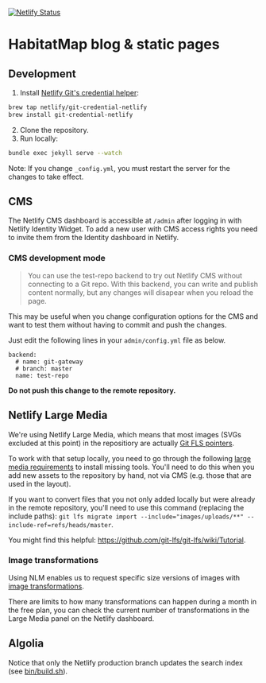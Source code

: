 [![Netlify Status](https://api.netlify.com/api/v1/badges/fdecfe4b-48cc-482e-b55e-1718b3f26da7/deploy-status)](https://app.netlify.com/sites/habitatmap/deploys)

# HabitatMap blog & static pages 

## Development

1. Install [Netlify Git's credential helper](https://github.com/netlify/netlify-credential-helper):
```bash
brew tap netlify/git-credential-netlify
brew install git-credential-netlify
```
2. Clone the repository.
3. Run locally:
```bash
bundle exec jekyll serve --watch
```

Note: If you change `_config.yml`, you must restart the server for the changes to take effect.

## CMS

The Netlify CMS dashboard is accessible at `/admin` after logging in with Netlify Identity Widget. To add a new user with CMS access rights you need to invite them from the Identity dashboard in Netlify.

### CMS development mode

> You can use the test-repo backend to try out Netlify CMS without connecting to a Git repo. With this backend, you can write and publish content normally, but any changes will disapear when you reload the page.

This may be useful when you change configuration options for the CMS and want to test them without having to commit and push the changes.

Just edit the following lines in your `admin/config.yml` file as below.

```
backend:
  # name: git-gateway
  # branch: master
  name: test-repo
```

**Do not push this change to the remote repository.**

## Netlify Large Media

We're using Netlify Large Media, which means that most images (SVGs excluded at this point) in the repositiory are actually [Git FLS pointers](https://git-lfs.github.com/).

To work with that setup locally, you need to go through the following [large media requirements](https://www.netlify.com/docs/large-media/#requirements) to install missing tools. You'll need to do this when you add new assets to the repository by hand, not via CMS (e.g. those that are used in the layout).

If you want to convert files that you not only added locally but were already in the remote repository, you'll need to use this command (replacing the include paths):
`git lfs migrate import --include="images/uploads/**" --include-ref=refs/heads/master`.

You might find this helpful: https://github.com/git-lfs/git-lfs/wiki/Tutorial.

### Image transformations

Using NLM enables us to request specific size versions of images with [image transformations](https://www.netlify.com/docs/image-transformation/).

There are limits to how many transformations can happen during a month in the free plan, you can check the current number of transformations in the Large Media panel on the Netlify dashboard.

## Algolia

Notice that only the Netlify production branch updates the search index (see [bin/build.sh](bin/build.sh)).

